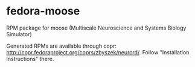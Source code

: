 fedora-moose
============

RPM package for moose (Multiscale Neuroscience and Systems Biology Simulator)

Generated RPMs are available through copr:
http://copr.fedoraproject.org/coprs/zbyszek/neurord/. Follow "Installation Instructions" there.
